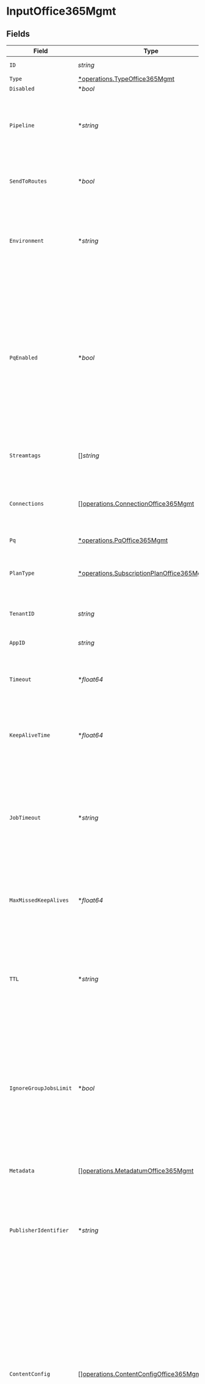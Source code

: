 # InputOffice365Mgmt


## Fields

| Field                                                                                                                                                                                                                                                                                   | Type                                                                                                                                                                                                                                                                                    | Required                                                                                                                                                                                                                                                                                | Description                                                                                                                                                                                                                                                                             |
| --------------------------------------------------------------------------------------------------------------------------------------------------------------------------------------------------------------------------------------------------------------------------------------- | --------------------------------------------------------------------------------------------------------------------------------------------------------------------------------------------------------------------------------------------------------------------------------------- | --------------------------------------------------------------------------------------------------------------------------------------------------------------------------------------------------------------------------------------------------------------------------------------- | --------------------------------------------------------------------------------------------------------------------------------------------------------------------------------------------------------------------------------------------------------------------------------------- |
| `ID`                                                                                                                                                                                                                                                                                    | *string*                                                                                                                                                                                                                                                                                | :heavy_check_mark:                                                                                                                                                                                                                                                                      | Unique ID for this input                                                                                                                                                                                                                                                                |
| `Type`                                                                                                                                                                                                                                                                                  | [*operations.TypeOffice365Mgmt](../../models/operations/typeoffice365mgmt.md)                                                                                                                                                                                                           | :heavy_minus_sign:                                                                                                                                                                                                                                                                      | N/A                                                                                                                                                                                                                                                                                     |
| `Disabled`                                                                                                                                                                                                                                                                              | **bool*                                                                                                                                                                                                                                                                                 | :heavy_minus_sign:                                                                                                                                                                                                                                                                      | N/A                                                                                                                                                                                                                                                                                     |
| `Pipeline`                                                                                                                                                                                                                                                                              | **string*                                                                                                                                                                                                                                                                               | :heavy_minus_sign:                                                                                                                                                                                                                                                                      | Pipeline to process data from this Source before sending it through the Routes                                                                                                                                                                                                          |
| `SendToRoutes`                                                                                                                                                                                                                                                                          | **bool*                                                                                                                                                                                                                                                                                 | :heavy_minus_sign:                                                                                                                                                                                                                                                                      | Select whether to send data to Routes, or directly to Destinations.                                                                                                                                                                                                                     |
| `Environment`                                                                                                                                                                                                                                                                           | **string*                                                                                                                                                                                                                                                                               | :heavy_minus_sign:                                                                                                                                                                                                                                                                      | Optionally, enable this config only on a specified Git branch. If empty, will be enabled everywhere.                                                                                                                                                                                    |
| `PqEnabled`                                                                                                                                                                                                                                                                             | **bool*                                                                                                                                                                                                                                                                                 | :heavy_minus_sign:                                                                                                                                                                                                                                                                      | Use a disk queue to minimize data loss when connected services block. See [Cribl Docs](https://docs.cribl.io/stream/persistent-queues) for PQ defaults (Cribl-managed Cloud Workers) and configuration options (on-prem and hybrid Workers).                                            |
| `Streamtags`                                                                                                                                                                                                                                                                            | []*string*                                                                                                                                                                                                                                                                              | :heavy_minus_sign:                                                                                                                                                                                                                                                                      | Tags for filtering and grouping in @{product}                                                                                                                                                                                                                                           |
| `Connections`                                                                                                                                                                                                                                                                           | [][operations.ConnectionOffice365Mgmt](../../models/operations/connectionoffice365mgmt.md)                                                                                                                                                                                              | :heavy_minus_sign:                                                                                                                                                                                                                                                                      | Direct connections to Destinations, and optionally via a Pipeline or a Pack                                                                                                                                                                                                             |
| `Pq`                                                                                                                                                                                                                                                                                    | [*operations.PqOffice365Mgmt](../../models/operations/pqoffice365mgmt.md)                                                                                                                                                                                                               | :heavy_minus_sign:                                                                                                                                                                                                                                                                      | N/A                                                                                                                                                                                                                                                                                     |
| `PlanType`                                                                                                                                                                                                                                                                              | [*operations.SubscriptionPlanOffice365Mgmt](../../models/operations/subscriptionplanoffice365mgmt.md)                                                                                                                                                                                   | :heavy_minus_sign:                                                                                                                                                                                                                                                                      | Office 365 subscription plan for your organization, typically Office 365 Enterprise                                                                                                                                                                                                     |
| `TenantID`                                                                                                                                                                                                                                                                              | *string*                                                                                                                                                                                                                                                                                | :heavy_check_mark:                                                                                                                                                                                                                                                                      | Office 365 Azure Tenant ID                                                                                                                                                                                                                                                              |
| `AppID`                                                                                                                                                                                                                                                                                 | *string*                                                                                                                                                                                                                                                                                | :heavy_check_mark:                                                                                                                                                                                                                                                                      | Office 365 Azure Application ID                                                                                                                                                                                                                                                         |
| `Timeout`                                                                                                                                                                                                                                                                               | **float64*                                                                                                                                                                                                                                                                              | :heavy_minus_sign:                                                                                                                                                                                                                                                                      | HTTP request inactivity timeout, use 0 to disable                                                                                                                                                                                                                                       |
| `KeepAliveTime`                                                                                                                                                                                                                                                                         | **float64*                                                                                                                                                                                                                                                                              | :heavy_minus_sign:                                                                                                                                                                                                                                                                      | How often workers should check in with the scheduler to keep job subscription alive                                                                                                                                                                                                     |
| `JobTimeout`                                                                                                                                                                                                                                                                            | **string*                                                                                                                                                                                                                                                                               | :heavy_minus_sign:                                                                                                                                                                                                                                                                      | Maximum time the job is allowed to run (e.g., 30, 45s or 15m). Units are seconds, if not specified. Enter 0 for unlimited time.                                                                                                                                                         |
| `MaxMissedKeepAlives`                                                                                                                                                                                                                                                                   | **float64*                                                                                                                                                                                                                                                                              | :heavy_minus_sign:                                                                                                                                                                                                                                                                      | The number of Keep Alive Time periods before an inactive worker will have its job subscription revoked.                                                                                                                                                                                 |
| `TTL`                                                                                                                                                                                                                                                                                   | **string*                                                                                                                                                                                                                                                                               | :heavy_minus_sign:                                                                                                                                                                                                                                                                      | Time to keep the job's artifacts on disk after job completion. This also affects how long a job is listed in the Job Inspector.                                                                                                                                                         |
| `IgnoreGroupJobsLimit`                                                                                                                                                                                                                                                                  | **bool*                                                                                                                                                                                                                                                                                 | :heavy_minus_sign:                                                                                                                                                                                                                                                                      | When enabled, this job's artifacts are not counted toward the Worker Group's finished job artifacts limit. Artifacts will be removed only after the Collector's configured time to live.                                                                                                |
| `Metadata`                                                                                                                                                                                                                                                                              | [][operations.MetadatumOffice365Mgmt](../../models/operations/metadatumoffice365mgmt.md)                                                                                                                                                                                                | :heavy_minus_sign:                                                                                                                                                                                                                                                                      | Fields to add to events from this input                                                                                                                                                                                                                                                 |
| `PublisherIdentifier`                                                                                                                                                                                                                                                                   | **string*                                                                                                                                                                                                                                                                               | :heavy_minus_sign:                                                                                                                                                                                                                                                                      | Optional Publisher Identifier to use in API requests, defaults to tenant id if not defined. For more information see [here](https://docs.microsoft.com/en-us/office/office-365-management-api/office-365-management-activity-api-reference#start-a-subscription)                        |
| `ContentConfig`                                                                                                                                                                                                                                                                         | [][operations.ContentConfigOffice365Mgmt](../../models/operations/contentconfigoffice365mgmt.md)                                                                                                                                                                                        | :heavy_minus_sign:                                                                                                                                                                                                                                                                      | Enable Office 365 Management Activity API content types and polling intervals. Polling intervals are used to set up search date range and cron schedule, e.g.: */${interval} * * * *. Because of this, intervals entered must be evenly divisible by 60 to give a predictable schedule. |
| `IngestionLag`                                                                                                                                                                                                                                                                          | **float64*                                                                                                                                                                                                                                                                              | :heavy_minus_sign:                                                                                                                                                                                                                                                                      | Use this setting to account for ingestion lag. This is necessary because there can be a lag of 60 - 90 minutes (or longer) before Office 365 events are available for retrieval.                                                                                                        |
| `RetryRules`                                                                                                                                                                                                                                                                            | [*operations.RetryRulesOffice365Mgmt](../../models/operations/retryrulesoffice365mgmt.md)                                                                                                                                                                                               | :heavy_minus_sign:                                                                                                                                                                                                                                                                      | N/A                                                                                                                                                                                                                                                                                     |
| `AuthType`                                                                                                                                                                                                                                                                              | [*operations.AuthenticationMethodOffice365Mgmt](../../models/operations/authenticationmethodoffice365mgmt.md)                                                                                                                                                                           | :heavy_minus_sign:                                                                                                                                                                                                                                                                      | Enter client secret directly, or select a stored secret                                                                                                                                                                                                                                 |
| `Description`                                                                                                                                                                                                                                                                           | **string*                                                                                                                                                                                                                                                                               | :heavy_minus_sign:                                                                                                                                                                                                                                                                      | N/A                                                                                                                                                                                                                                                                                     |
| `ClientSecret`                                                                                                                                                                                                                                                                          | **string*                                                                                                                                                                                                                                                                               | :heavy_minus_sign:                                                                                                                                                                                                                                                                      | Office 365 Azure client secret                                                                                                                                                                                                                                                          |
| `TextSecret`                                                                                                                                                                                                                                                                            | **string*                                                                                                                                                                                                                                                                               | :heavy_minus_sign:                                                                                                                                                                                                                                                                      | Select or create a stored text secret                                                                                                                                                                                                                                                   |